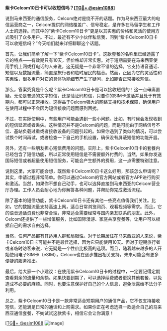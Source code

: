 **紫卡Celcom10日卡可以收短信吗？[[TG💪+ @esim1088](https://t.me/s/esim1088)]**

说到马来西亚的通信服务，Celcom绝对是绕不开的话题。作为马来西亚最大的电信运营商之一，Celcom提供的网络覆盖广、信号稳定，是许多在马留学生和工作人士的选择。而其中的“紫卡Celcom10日卡”更是以其实惠的价格和灵活的使用方式吸引了众多用户。不过，最近有不少小伙伴私信我，问到“紫卡Celcom10日卡可以收短信吗？”今天咱们就来详细聊聊这个话题。

首先，让我们简单了解一下“紫卡Celcom10日卡”。这款套餐的名称里已经透露了它的特点——有效期只有10天，但价格却非常实惠。对于短期需要在马来西亚使用手机上网或打电话的人来说，这无疑是一个非常不错的选择。它支持语音通话、短信以及数据流量，简直是旅行者和临时居民的福音。然而，正因为它的灵活性和实惠性，很多用户对它的具体功能细节产生了疑问，比如能否正常接收短信。

那么，答案究竟是什么呢？紫卡Celcom10日卡是可以接收短信的！这一点毋庸置疑。无论是普通的文字短信，还是验证码短信，只要你的SIM卡激活并且处于有效期内，都可以正常接收。这得益于Celcom强大的网络支持和技术保障，确保用户在使用过程中不会因为短信接收问题而感到困扰。

不过，在实际使用中，有些用户可能会遇到一些小问题。比如，有时候会发现收到的短信延迟或者丢失。这种情况并不是Celcom的问题，而是可能由于网络信号不佳、基站负载过重或者接收设备的问题引起的。如果你遇到了类似的情况，可以尝试换个时间再试，或者检查一下自己的手机设置，确保没有屏蔽短信的功能开启。

另外，还有一些朋友担心短信费用的问题。实际上，紫卡Celcom10日卡的套餐内已经包含了短信功能，所以正常使用短信是不需要额外付费的。当然，如果你发送国际短信或者超量使用短信服务，可能会产生额外的费用，这一点需要特别注意。

说到这里，大家可能会想，既然紫卡Celcom10日卡这么好用，那该怎么申请呢？其实，申请过程非常简单。你可以通过Celcom的官方网站或者官方APP进行购买和激活。当然，如果你不想自己动手，也可以选择直接到马来西亚的Celcom营业厅办理。工作人员会耐心地为你解答各种问题，并帮助你完成激活流程。

除了基本的短信功能，紫卡Celcom10日卡还有其他一些亮点值得我们关注。比如，它的数据流量支持高速上网，适合日常浏览网页、观看视频等需求。而且，它的语音通话资费也非常合理，非常适合需要经常与国内亲友联系的朋友。此外，Celcom还提供了一些增值服务，比如国际漫游、家庭共享套餐等，让用户可以根据自己的需求自由选择。

当然，任何产品都有其适用人群和局限性。对于长期居住在马来西亚的人来说，紫卡Celcom10日卡可能并不是最佳选择，因为它只能使用10天。但对于短期旅行者或者临时访客来说，它无疑是一个性价比极高的选项。而且，随着越来越多的人开始使用电子SIM卡（eSIM），Celcom也在逐步推出相关支持，未来可能会有更多便捷的服务推出。

最后，给大家一个小建议：在使用紫卡Celcom10日卡的过程中，一定要记得定期查看剩余的流量和余额。如果快要到期了，可以选择续费或者更换其他套餐，以免造成不必要的麻烦。同时，也要注意保护好自己的个人信息，避免泄露给不法分子利用。

总之，紫卡Celcom10日卡是一款非常适合短期用户的通信产品，它不仅支持接收短信，还能满足日常的通话和上网需求。如果你正在考虑选择一款适合自己的马来西亚通信套餐，不妨试试这款紫卡，相信它会让你满意！

[[TG💪+ @esim1088](https://t.me/s/esim1088) ![Image](https://i.postimg.cc/4NQfJmqS/Snipaste-2025-05-13-00-14-12.png)]